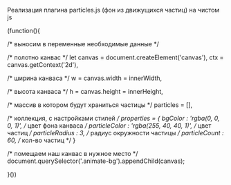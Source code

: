 Реализация плагина particles.js (фон из движущихся частиц) на чистом js

(function(){

  /* выносим в переменные необходимые данные */

  /* полотно канвас */
  let canvas = document.createElement('canvas'), 
  ctx = canvas.getContext('2d'),
      
  /* ширина канваса */
  w = canvas.width = innerWidth,
          
  /* высота канваса */
  h = canvas.height = innerHeight,
          
  /* массив в котором будут храниться частицы */
  particles = [],
          
  /* коллекция, с настройками стилей */
  properties = { 
      bgColor             : 'rgba(0, 0, 0, 1)', /* цвет фона канваса */
      particleColor       : 'rgba(255, 40, 40, 1)', /* цвет частиц */
      particleRadius      : 3, /* радиус окружности частицы */
      particleCount       : 60, /* кол-во частиц */
  }
      
  /* помещаем наш канвас в нужное место */
  document.querySelector('.animate-bg').appendChild(canvas);

}())
